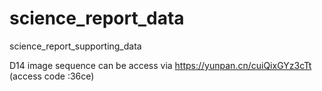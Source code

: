 # science_report_data
science_report_supporting_data

D14 image sequence can be access via https://yunpan.cn/cuiQixGYz3cTt (access code :36ce)
